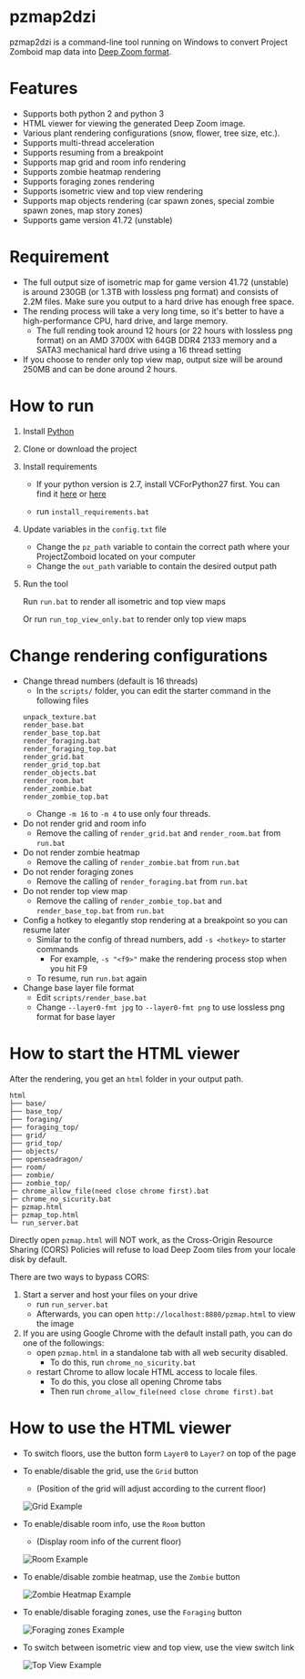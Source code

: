 # pzmap2dzi
pzmap2dzi is a command-line tool running on Windows to convert Project Zomboid map data into [Deep Zoom format](https://en.wikipedia.org/wiki/Deep_Zoom).

# Features

- Supports both python 2 and python 3
- HTML viewer for viewing the generated Deep Zoom image.
- Various plant rendering configurations (snow, flower, tree size, etc.).
- Supports multi-thread acceleration
- Supports resuming from a breakpoint
- Supports map grid and room info rendering
- Supports zombie heatmap rendering
- Supports foraging zones rendering
- Supports isometric view and top view rendering
- Supports map objects rendering (car spawn zones, special zombie spawn zones, map story zones)
- Supports game version 41.72 (unstable)

# Requirement
- The full output size of isometric map for game version 41.72 (unstable) is around 230GB (or 1.3TB with lossless png format) and consists of 2.2M files. Make sure you output to a hard drive has enough free space.
- The rending process will take a very long time, so it's better to have a high-performance CPU, hard drive, and large memory. 
    - The full rending took around 12 hours (or 22 hours with lossless png format) on an AMD 3700X with 64GB DDR4 2133 memory and a SATA3 mechanical hard drive using a 16 thread setting
- If you choose to render only top view map, output size will be around 250MB and can be done around 2 hours.

# How to run

1. Install [Python](https://www.python.org/downloads/)
2. Clone or download the project
3. Install requirements

   - If your python version is 2.7, install VCForPython27 first. You can find it [here](https://web.archive.org/web/20210106040224/https://download.microsoft.com/download/7/9/6/796EF2E4-801B-4FC4-AB28-B59FBF6D907B/VCForPython27.msi) or [here](https://github.com/reider-roque/sulley-win-installer/blob/master/VCForPython27.msi)
   
   - run `install_requirements.bat`
4. Update variables in the `config.txt` file
   - Change the `pz_path` variable to contain the correct path where your ProjectZomboid located on your computer
   - Change the `out_path` variable to contain the desired output path
5. Run the tool

   Run `run.bat` to render all isometric and top view maps

   Or run `run_top_view_only.bat` to render only top view maps

# Change rendering configurations
- Change thread numbers (default is 16 threads)
    - In the `scripts/` folder, you can edit the starter command in the following files
    ```
    unpack_texture.bat
    render_base.bat
    render_base_top.bat
    render_foraging.bat
    render_foraging_top.bat
    render_grid.bat
    render_grid_top.bat
    render_objects.bat
    render_room.bat
    render_zombie.bat
    render_zombie_top.bat
    
    ```
    - Change `-m 16` to `-m 4` to use only four threads.
- Do not render grid and room info
    - Remove the calling of `render_grid.bat` and `render_room.bat` from `run.bat`
- Do not render zombie heatmap
    - Remove the calling of `render_zombie.bat` from `run.bat`
- Do not render foraging zones
    - Remove the calling of `render_foraging.bat` from `run.bat`
- Do not render top view map
    - Remove the calling of `render_zombie_top.bat` and `render_base_top.bat` from `run.bat`
- Config a hotkey to elegantly stop rendering at a breakpoint so you can resume later
    - Similar to the config of thread numbers, add `-s <hotkey>` to starter commands
        - For example, `-s "<f9>"` make the rendering process stop when you hit F9
    - To resume, run `run.bat` again
- Change base layer file format
    - Edit `scripts/render_base.bat`
    - Change `--layer0-fmt jpg` to `--layer0-fmt png` to use lossless png format for base layer

# How to start the HTML viewer
After the rendering, you get an `html` folder in your output path.
```
html
├── base/
├── base_top/
├── foraging/
├── foraging_top/
├── grid/
├── grid_top/
├── objects/
├── openseadragon/
├── room/
├── zombie/
├── zombie_top/
├─ chrome_allow_file(need close chrome first).bat
├─ chrome_no_sicurity.bat
├─ pzmap.html
├─ pzmap_top.html
└─ run_server.bat
```

Directly open `pzmap.html` will NOT work, as the Cross-Origin Resource Sharing (CORS) Policies will refuse to load Deep Zoom tiles from your locale disk by default.

There are two ways to bypass CORS:
1. Start a server and host your files on your drive
    - run `run_server.bat`
    - Afterwards, you can open `http://localhost:8880/pzmap.html` to view the image
2. If you are using Google Chrome with the default install path, you can do one of the followings:
    - open `pzmap.html` in a standalone tab with all web security disabled.
        - To do this, run `chrome_no_sicurity.bat`
    - restart Chrome to allow locale HTML access to locale files.
        - To do this, you close all opening Chrome tabs
        - Then run `chrome_allow_file(need close chrome first).bat`

# How to use the HTML viewer
- To switch floors, use the button form `Layer0` to `Layer7` on top of the page
- To enable/disable the grid, use the `Grid` button
    - (Position of the grid will adjust according to the current floor)

    ![Grid Example](./docs/img/grid.jpg)
- To enable/disable room info, use the `Room` button
    - (Display room info of the current floor)

    ![Room Example](./docs/img/room.jpg)
- To enable/disable zombie heatmap, use the `Zombie` button

    ![Zombie Heatmap Example](./docs/img/zombie.jpg)

- To enable/disable foraging zones, use the `Foraging` button

    ![Foraging zones Example](./docs/img/foraging.jpg)

- To switch between isometric view and top view, use the view switch link

    ![Top View Example](./docs/img/topview.jpg)
